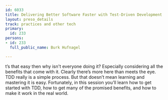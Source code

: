 ```yaml
---
id: 6033
title: Delivering Better Software Faster with Test-Driven Development
layout: preso_details
track: practices and other tech
primary:
  id: 233
persons:
- id: 233
  full_public_name: Burk Hufnagel

---
```

t’s that easy then why isn't everyone doing it? Especially considering all the benefits that come with it. Clearly there’s more here than meets the eye.</br>
TDD really is a simple process. But that doesn’t mean learning and mastering it is easy. Fortunately, in this session you’ll learn how to get started with TDD, how to get many of the promised benefits, and how to make it work in the real world.